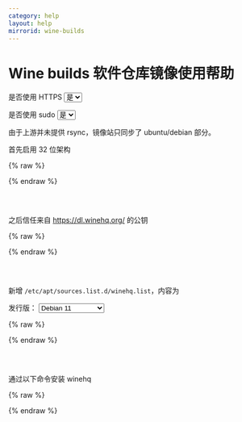 ```yaml
---
category: help
layout: help
mirrorid: wine-builds
---
```


# Wine builds 软件仓库镜像使用帮助

<form class="form-inline">
<div class="form-group">
	<label>是否使用 HTTPS</label>
	<select id="http-select" class="form-control content-select" data-target="#content-0,#content-1,#content-2,#content-3">
	  <option data-http_protocol="https://" selected>是</option>
	  <option data-http_protocol="http://">否</option>
	</select>
</div>
</form>


<form class="form-inline">
<div class="form-group">
	<label>是否使用 sudo</label>
	<select id="sudo-select" class="form-control content-select" data-target="#content-0,#content-1,#content-2,#content-3">
	  <option data-sudo="sudo " selected>是</option>
	  <option data-sudo="">否</option>
	</select>
</div>
</form>



由于上游并未提供 rsync，镜像站只同步了 ubuntu/debian 部分。

首先启用 32 位架构



{% raw %}
<script id="template-0" type="x-tmpl-markup">
{{sudo}}dpkg --add-architecture i386
</script>
{% endraw %}

<p></p>

<pre>
<code id="content-0" class="language-bash" data-template="#template-0" data-select="#http-select,#sudo-select">
</code>
</pre>


之后信任来自 https://dl.winehq.org/ 的公钥



{% raw %}
<script id="template-1" type="x-tmpl-markup">
{{sudo}}wget -nc -O /usr/share/keyrings/winehq-archive.key https://dl.winehq.org/wine-builds/winehq.key
</script>
{% endraw %}

<p></p>

<pre>
<code id="content-1" class="language-bash" data-template="#template-1" data-select="#http-select,#sudo-select">
</code>
</pre>


新增 `/etc/apt/sources.list.d/winehq.list`，内容为



<form class="form-inline">
<div class="form-group">
  <label>发行版：</label>
    <select id="select-2-0" class="form-control content-select" data-target="#content-2">
      <option data-os_name="debian" data-release_name="bullseye" selected>Debian 11</option>
      <option data-os_name="debian" data-release_name="buster">Debian 10</option>
      <option data-os_name="ubuntu" data-release_name="jammy">Ubuntu 22.04 LTS</option>
      <option data-os_name="ubuntu" data-release_name="focal">Ubuntu 20.04 LTS</option>
      <option data-os_name="ubuntu" data-release_name="bionic">Ubuntu 18.04 LTS</option>
    </select>
</div>
</form>

{% raw %}
<script id="template-2" type="x-tmpl-markup">
deb [arch=amd64,i386 signed-by=/usr/share/keyrings/winehq-archive.key] {{http_protocol}}{{mirror}}/{{os_name}}/ {{release_name}} main
</script>
{% endraw %}

<p></p>

<pre>
<code id="content-2" class="language-properties" data-template="#template-2" data-select="#http-select,#sudo-select,#select-2-0">
</code>
</pre>


通过以下命令安装 winehq



{% raw %}
<script id="template-3" type="x-tmpl-markup">
{{sudo}}apt update
{{sudo}}apt install --install-recommends winehq-stable
</script>
{% endraw %}

<p></p>

<pre>
<code id="content-3" class="language-bash" data-template="#template-3" data-select="#http-select,#sudo-select">
</code>
</pre>


